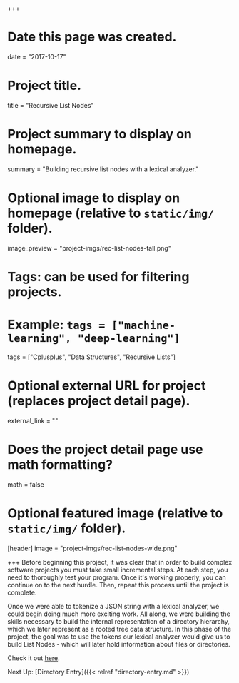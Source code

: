+++
# Date this page was created.
date = "2017-10-17"

# Project title.
title = "Recursive List Nodes"

# Project summary to display on homepage.
summary = "Building recursive list nodes with a lexical analyzer."

# Optional image to display on homepage (relative to `static/img/` folder).
image_preview = "project-imgs/rec-list-nodes-tall.png"

# Tags: can be used for filtering projects.
# Example: `tags = ["machine-learning", "deep-learning"]`
tags = ["Cplusplus", "Data Structures", "Recursive Lists"]

# Optional external URL for project (replaces project detail page).
external_link = ""

# Does the project detail page use math formatting?
math = false

# Optional featured image (relative to `static/img/` folder).
[header]
image = "project-imgs/rec-list-nodes-wide.png"

+++
Before beginning this project, it was clear that in order to build complex software projects you must take small incremental steps. At each step, you need to thoroughly test your program. Once it's working properly, you can continue on to the next hurdle. Then, repeat this process until the project is complete.

Once we were able to tokenize a JSON string with a lexical analyzer, we could begin doing much more exciting work. All along, we were building the skills necessary to build the internal representation of a directory hierarchy, which we later represent as a rooted tree data structure. In this phase of the project, the goal was to use the tokens our lexical analyzer would give us to build List Nodes - which will later hold information about files or directories.

Check it out [here](https://github.com/michaeldito/SSU-CS-315-Data-Structures).

Next Up: [Directory Entry]({{< relref "directory-entry.md" >}})
